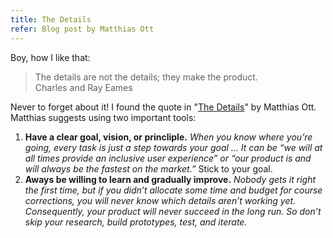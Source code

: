 ```yaml
---
title: The Details
refer: Blog post by Matthias Ott
---
```

Boy, how I like that:

<blockquote>The details are not the details; they make the product.
<footer>Charles and Ray Eames</footer>
</blockquote>

Never to forget about it! I found the quote in "[The Details](https://matthiasott.com/notes/the-details)" by Matthias Ott. Matthias suggests using two important tools: 

1. **Have a clear goal, vision, or princliple.** *When you know where you’re going, every task is just a step towards your goal … It can be “we will at all times provide an inclusive user experience” or “our product is and will always be the fastest on the market.”* Stick to your goal.
2. **Aways be willing to learn and gradually improve.** *Nobody gets it right the first time, but if you didn’t allocate some time and budget for course corrections, you will never know which details aren’t working yet.  Consequently, your product will never succeed in the long run. So don’t skip your research, build prototypes, test, and iterate.*

